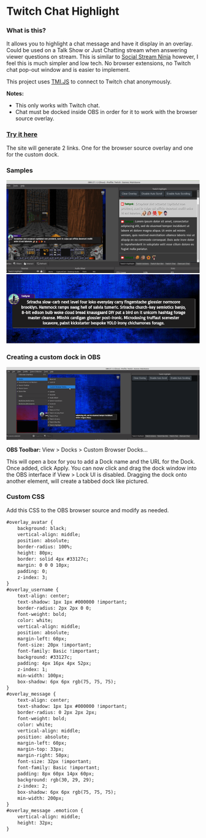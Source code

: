 # Twitch Chat Highlight

### What is this?

It allows you to highlight a chat message and have it display in an overlay. Could be used on a Talk Show or Just
Chatting stream when answering viewer questions on stream. This is similar
to [Social Stream Ninja](https://github.com/steveseguin/social_stream#readme) however, I feel this is much simpler and
low tech. No browser extensions, no Twitch chat pop-out window and is easier to implement.

This project uses [TMI.JS](https://tmijs.com/) to connect to Twitch chat anonymously.

**Notes:**

- This only works with Twitch chat.
- Chat must be docked inside OBS in order for it to work with the browser source overlay.

### [Try it here](https://twitch-chat-highlight.pages.dev/)

The site will generate 2 links. One for the browser source overlay and one for the custom dock.

### Samples

![sample1](https://github.com/teklynk/twitch_chat_highlight/blob/main/screenshots/Screenshot%20from%202021-12-13%2014-17-34.png?raw=true)
![sample1](https://github.com/teklynk/twitch_chat_highlight/blob/main/screenshots/Screenshot%20from%202021-12-13%2017-55-09.png?raw=true)

### Creating a custom dock in OBS

![sample1](https://github.com/teklynk/twitch_chat_highlight/blob/main/screenshots/Screenshot%20from%202021-12-13%2016-28-30.png?raw=true)

**OBS Toolbar:** View > Docks > Custom Browser Docks...

This will open a box for you to add a Dock name and the URL for the
Dock. Once added, click Apply. You can now click and drag the dock window into the OBS interface if View > Lock UI is
disabled. Dragging the dock onto another element, will create a tabbed dock like pictured.

### Custom CSS

Add this CSS to the OBS browser source and modify as needed.

```
#overlay_avatar {
    background: black;
    vertical-align: middle;
    position: absolute;
    border-radius: 100%;
    height: 80px;
    border: solid 4px #33127c;
    margin: 0 0 0 10px;
    padding: 0;
    z-index: 3;
}
#overlay_username {
    text-align: center;
    text-shadow: 1px 1px #000000 !important;
    border-radius: 2px 2px 0 0;
    font-weight: bold;
    color: white;
    vertical-align: middle;
    position: absolute;
    margin-left: 60px;
    font-size: 20px !important;
    font-family: Basic !important;
    background: #33127c;
    padding: 4px 16px 4px 52px;
    z-index: 1;
    min-width: 100px;
    box-shadow: 6px 6px rgb(75, 75, 75);
}
#overlay_message {
    text-align: center;
    text-shadow: 1px 1px #000000 !important;
    border-radius: 0 2px 2px 2px;
    font-weight: bold;
    color: white;
    vertical-align: middle;
    position: absolute;
    margin-left: 60px;
    margin-top: 33px;
    margin-right: 50px;
    font-size: 32px !important;
    font-family: Basic !important;
    padding: 8px 60px 14px 60px;
    background: rgb(30, 29, 29);
    z-index: 2;
    box-shadow: 6px 6px rgb(75, 75, 75);
    min-width: 200px;
}
#overlay_message .emoticon {
    vertical-align: middle;
    height: 32px;
}
```